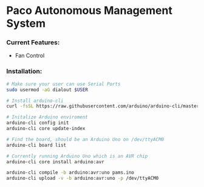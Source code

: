 # Paco Autonomous Management System
### Current Features:
- Fan Control

### Installation:
``` bash
# Make sure your user can use Serial Ports
sudo usermod -aG dialout $USER

# Install arduino-cli
curl -fsSL https://raw.githubusercontent.com/arduino/arduino-cli/master/install.sh | sh

# Initalize Arduino enviroment
arduino-cli config init
arduino-cli core update-index

# Find the board, should be an Arduino Uno on /dev/ttyACM0
arduino-cli board list 

# Currently running Arduino Uno which is an AVR chip
arduino-cli core install arduino:avr

arduino-cli compile -b arduino:avr:uno pams.ino
arduino-cli upload -v -b arduino:avr:uno -p /dev/ttyACM0
```
